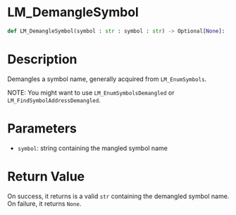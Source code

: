 # LM_DemangleSymbol

```python
def LM_DemangleSymbol(symbol : str : symbol : str) -> Optional[None]:
```

# Description

Demangles a symbol name, generally acquired from `LM_EnumSymbols`.

NOTE: You might want to use `LM_EnumSymbolsDemangled` or `LM_FindSymbolAddressDemangled`.

# Parameters

- `symbol`: string containing the mangled symbol name

# Return Value

On success, it returns is a valid `str` containing the demangled symbol name. On failure, it returns `None`.

